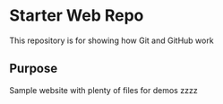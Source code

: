 # Starter Web Repo

This repository is for showing how Git and GitHub work

## Purpose

Sample website with plenty of files for demos
zzzz
